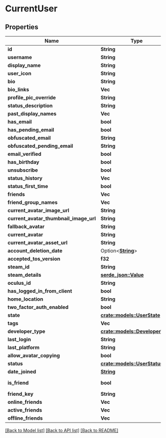 # CurrentUser

## Properties

Name | Type | Description | Notes
------------ | ------------- | ------------- | -------------
**id** | **String** |  | [readonly]
**username** | **String** |  | 
**display_name** | **String** |  | 
**user_icon** | **String** |  | 
**bio** | **String** |  | 
**bio_links** | **Vec<String>** |  | 
**profile_pic_override** | **String** |  | 
**status_description** | **String** |  | 
**past_display_names** | **Vec<String>** |  | 
**has_email** | **bool** |  | 
**has_pending_email** | **bool** |  | 
**obfuscated_email** | **String** |  | 
**obfuscated_pending_email** | **String** |  | 
**email_verified** | **bool** |  | 
**has_birthday** | **bool** |  | 
**unsubscribe** | **bool** |  | 
**status_history** | **Vec<String>** |  | 
**status_first_time** | **bool** |  | 
**friends** | **Vec<String>** |  | 
**friend_group_names** | **Vec<String>** |  | 
**current_avatar_image_url** | **String** |  | 
**current_avatar_thumbnail_image_url** | **String** |  | 
**fallback_avatar** | **String** |  | 
**current_avatar** | **String** |  | 
**current_avatar_asset_url** | **String** |  | 
**account_deletion_date** | Option<[**String**](string.md)> |  | [optional]
**accepted_tos_version** | **f32** |  | 
**steam_id** | **String** |  | 
**steam_details** | [**serde_json::Value**](.md) |  | 
**oculus_id** | **String** |  | 
**has_logged_in_from_client** | **bool** |  | 
**home_location** | **String** |  | 
**two_factor_auth_enabled** | **bool** |  | 
**state** | [**crate::models::UserState**](UserState.md) |  | 
**tags** | **Vec<String>** |  | 
**developer_type** | [**crate::models::DeveloperType**](DeveloperType.md) |  | 
**last_login** | **String** |  | 
**last_platform** | **String** |  | 
**allow_avatar_copying** | **bool** |  | 
**status** | [**crate::models::UserStatus**](UserStatus.md) |  | 
**date_joined** | [**String**](string.md) |  | [readonly]
**is_friend** | **bool** |  | [default to false]
**friend_key** | **String** |  | 
**online_friends** | **Vec<String>** |  | 
**active_friends** | **Vec<String>** |  | 
**offline_friends** | **Vec<String>** |  | 

[[Back to Model list]](../README.md#documentation-for-models) [[Back to API list]](../README.md#documentation-for-api-endpoints) [[Back to README]](../README.md)


